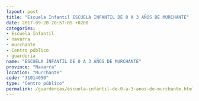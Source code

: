 ```yaml
---
layout: post
title: "Escuela Infantil ESCUELA INFANTIL DE 0 A 3 AÑOS DE MURCHANTE"
date: 2017-09-20 20:57:05 +0200
categories:
- Escuela Infantil
- navarra
- murchante
- Centro público
- guarderia
name: "ESCUELA INFANTIL DE 0 A 3 AÑOS DE MURCHANTE"
province: "Navarra"
location: "Murchante"
code: "31014050"
type: "Centro público"
permalink: /guarderias/escuela-infantil-de-0-a-3-anos-de-murchante.html
---
```

